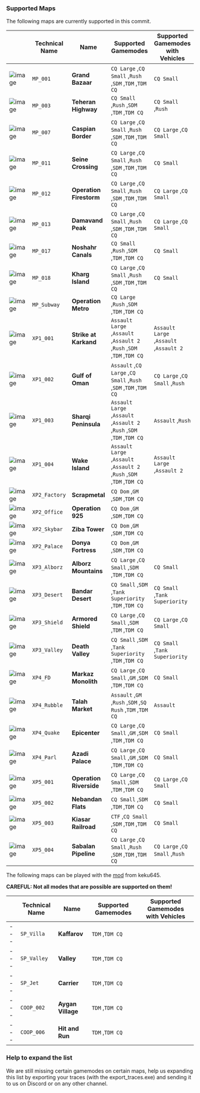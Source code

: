 ### Supported Maps
The following maps are currently supported in this commit.

|   	   	| Technical Name | Name | Supported Gamemodes |   Supported Gamemodes with Vehicles |
|---	|---	|---	|---	|---	|
|   ![image](https://user-images.githubusercontent.com/57008952/124316245-9a38c380-db75-11eb-9bad-d248e002fd21.png)	 |   `MP_001`	| **Grand Bazaar** | `CQ Large` ,`CQ Small` ,`Rush` ,`SDM` ,`TDM` ,`TDM CQ` | `CQ Small` |
|   ![image](https://user-images.githubusercontent.com/57008952/124316273-a3c22b80-db75-11eb-86fc-ad43486a6b61.png)	 |   `MP_003`	| **Teheran Highway** | `CQ Small` ,`Rush` ,`SDM` ,`TDM` ,`TDM CQ` | `CQ Small` ,`Rush` |
|   ![image](https://user-images.githubusercontent.com/57008952/124316281-a886df80-db75-11eb-986d-4576205d0ea9.png)	 |   `MP_007`	| **Caspian Border** | `CQ Large` ,`CQ Small` ,`Rush` ,`SDM` ,`TDM` ,`TDM CQ` | `CQ Large` ,`CQ Small` |
|   ![image](https://user-images.githubusercontent.com/57008952/124316354-c5231780-db75-11eb-9c0c-e2fd4e8b580f.png) 	|   `MP_011`	| **Seine Crossing** | `CQ Large` ,`CQ Small` ,`Rush` ,`SDM` ,`TDM` ,`TDM CQ` | `CQ Small` |
|   ![image](https://user-images.githubusercontent.com/57008952/124316386-d0764300-db75-11eb-8ee7-87684f0ec4d7.png) 	|   `MP_012`	| **Operation Firestorm** | `CQ Large` ,`CQ Small` ,`Rush` ,`SDM` ,`TDM` ,`TDM CQ` | `CQ Large` ,`CQ Small` |
|   ![image](https://user-images.githubusercontent.com/57008952/124316409-d835e780-db75-11eb-986c-d4c942686e80.png) 	|   `MP_013`	| **Damavand Peak** | `CQ Large` ,`CQ Small` ,`Rush` ,`SDM` ,`TDM` ,`TDM CQ` | `CQ Large` ,`CQ Small` |
|   ![image](https://user-images.githubusercontent.com/57008952/124316435-e2f07c80-db75-11eb-9352-7d9865199731.png) 	|   `MP_017`	| **Noshahr Canals** | `CQ Small` ,`Rush` ,`SDM` ,`TDM` ,`TDM CQ` | `CQ Small` |
|   ![image](https://user-images.githubusercontent.com/57008952/124316457-eab02100-db75-11eb-8cde-ef8fd4e20c71.png) 	|   `MP_018`	| **Kharg Island** | `CQ Large` ,`CQ Small` ,`Rush` ,`SDM` ,`TDM` ,`TDM CQ` | `CQ Small` |
|   ![image](https://user-images.githubusercontent.com/57008952/124316492-f26fc580-db75-11eb-9a27-cffec0fc8564.png) 	|   `MP_Subway`	| **Operation Metro** | `CQ Large` ,`Rush` ,`SDM` ,`TDM` ,`TDM CQ` |  |
|   ![image](https://user-images.githubusercontent.com/57008952/124316546-0a474980-db76-11eb-9a00-48a44d38de9d.png) 	|   `XP1_001`	| **Strike at Karkand** | `Assault Large` ,`Assault` ,`Assault 2` ,`Rush` ,`SDM` ,`TDM` ,`TDM CQ` | `Assault Large` ,`Assault` ,`Assault 2` |
|   ![image](https://user-images.githubusercontent.com/57008952/124316582-19c69280-db76-11eb-87ff-fe9bbeb857fc.png) 	|   `XP1_002`	| **Gulf of Oman** | `Assault` ,`CQ Large` ,`CQ Small` ,`Rush` ,`SDM` ,`TDM` ,`TDM CQ` | `CQ Large` ,`CQ Small` ,`Rush` |
|   ![image](https://user-images.githubusercontent.com/57008952/124316597-21863700-db76-11eb-969d-49f6cb167b82.png) 	|   `XP1_003`	| **Sharqi Peninsula** | `Assault Large` ,`Assault` ,`Assault 2` ,`Rush` ,`SDM` ,`TDM` ,`TDM CQ` | `Assault` ,`Rush` |
|   ![image](https://user-images.githubusercontent.com/57008952/124316613-2945db80-db76-11eb-8a71-ea094670337b.png) 	|   `XP1_004`	| **Wake Island** | `Assault Large` ,`Assault` ,`Assault 2` ,`Rush` ,`SDM` ,`TDM` ,`TDM CQ` | `Assault Large` ,`Assault 2` |
|   ![image](https://user-images.githubusercontent.com/57008952/124316641-34007080-db76-11eb-899e-019b0d04c73a.png) 	|   `XP2_Factory`	| **Scrapmetal** | `CQ Dom` ,`GM` ,`SDM` ,`TDM CQ` |  |
|   ![image](https://user-images.githubusercontent.com/57008952/124316661-3cf14200-db76-11eb-809b-59d14953eaa5.png) 	|   `XP2_Office`	| **Operation 925** | `CQ Dom` ,`GM` ,`SDM` ,`TDM CQ` |  |
|   ![image](https://user-images.githubusercontent.com/57008952/124316687-467aaa00-db76-11eb-9a67-81f4700ed727.png) 	|   `XP2_Skybar`	| **Ziba Tower** | `CQ Dom` ,`GM` ,`SDM` ,`TDM CQ` |  |
|   ![image](https://user-images.githubusercontent.com/57008952/124316714-51353f00-db76-11eb-829c-48c2526c0e18.png) 	|   `XP2_Palace`	| **Donya Fortress** | `CQ Dom` ,`GM` ,`SDM` ,`TDM CQ` |  |
|   ![image](https://user-images.githubusercontent.com/57008952/124316739-5a261080-db76-11eb-8b84-e74d5b6ff6b3.png) 	|   `XP3_Alborz`	| **Alborz Mountains** | `CQ Large` ,`CQ Small` ,`SDM` ,`TDM` ,`TDM CQ` | `CQ Small` |
|   ![image](https://user-images.githubusercontent.com/57008952/124316753-61e5b500-db76-11eb-977c-b78a172532e4.png) 	|   `XP3_Desert`	| **Bandar Desert** | `CQ Small` ,`SDM` ,`Tank Superiority` ,`TDM` ,`TDM CQ` | `CQ Small` ,`Tank Superiority` |
|   ![image](https://user-images.githubusercontent.com/57008952/124316774-6b6f1d00-db76-11eb-9b92-4f4d526fe115.png) 	|   `XP3_Shield`	| **Armored Shield** | `CQ Large` ,`CQ Small` ,`SDM` ,`TDM` ,`TDM CQ` | `CQ Large` ,`CQ Small` |
|   ![image](https://user-images.githubusercontent.com/57008952/124316795-74f88500-db76-11eb-8419-2a0cd57ca286.png) 	|   `XP3_Valley`	| **Death Valley** | `CQ Small` ,`SDM` ,`Tank Superiority` ,`TDM` ,`TDM CQ` | `CQ Small` ,`Tank Superiority` |
|   ![image](https://user-images.githubusercontent.com/57008952/124316859-8a6daf00-db76-11eb-95dd-0c8671338c1a.png) 	|   `XP4_FD`	| **Markaz Monolith** | `CQ Large` ,`CQ Small` ,`GM` ,`SDM` ,`TDM` ,`TDM CQ` | `CQ Small` |
|   ![image](https://user-images.githubusercontent.com/57008952/124316879-90fc2680-db76-11eb-9937-b1b9e7e7914b.png) 	|   `XP4_Rubble`	| **Talah Market** | `Assault` ,`GM` ,`Rush` ,`SDM` ,`SQ Rush` ,`TDM` ,`TDM CQ` | `Assault` |
|   ![image](https://user-images.githubusercontent.com/57008952/124316901-98233480-db76-11eb-80bd-baf046552122.png) 	|   `XP4_Quake`	| **Epicenter** | `CQ Large` ,`CQ Small` ,`GM` ,`SDM` ,`TDM` ,`TDM CQ` | `CQ Small` |
|   ![image](https://user-images.githubusercontent.com/57008952/124316914-a07b6f80-db76-11eb-82cb-2396a2828b76.png) 	|   `XP4_Parl`	| **Azadi Palace** | `CQ Large` ,`CQ Small` ,`GM` ,`SDM` ,`TDM` ,`TDM CQ` | `CQ Small` |
|   ![image](https://user-images.githubusercontent.com/57008952/124316932-a83b1400-db76-11eb-99ad-926721cfbb09.png) 	|   `XP5_001`	| **Operation Riverside** | `CQ Large` ,`CQ Small` ,`SDM` ,`TDM` ,`TDM CQ` | `CQ Large` ,`CQ Small` |
|   ![image](https://user-images.githubusercontent.com/57008952/124316951-aec98b80-db76-11eb-816d-140f9614359e.png) 	|   `XP5_002`	| **Nebandan Flats** | `CQ Small` ,`SDM` ,`TDM` ,`TDM CQ` | `CQ Small` |
|   ![image](https://user-images.githubusercontent.com/57008952/124316976-b8eb8a00-db76-11eb-8207-addf58c94317.png) 	|   `XP5_003`	| **Kiasar Railroad** | `CTF` ,`CQ Small` ,`SDM` ,`TDM` ,`TDM CQ` | `CQ Small` |
|   ![image](https://user-images.githubusercontent.com/57008952/124316988-bee16b00-db76-11eb-96f4-fc714fcf6fce.png) 	|   `XP5_004`	| **Sabalan Pipeline** | `CQ Large` ,`CQ Small` ,`Rush` ,`SDM` ,`TDM` ,`TDM CQ` | `CQ Large` ,`CQ Small` ,`Rush` |

The following maps can be played with the [mod](https://github.com/keku645/vu-all-gamemodes-in-all-maps) from keku645.

<b>CAREFUL: Not all modes that are possible are supported on them!</b>

|   	   	| Technical Name | Name | Supported Gamemodes |   Supported Gamemodes with Vehicles |
|---	|---	|---	|---	|---	|
|  ---	|   `SP_Villa`	| **Kaffarov** | `TDM` ,`TDM CQ` |  |
|  ---	|   `SP_Valley`	| **Valley** | `TDM` ,`TDM CQ` |  |
|  ---	|   `SP_Jet`	| **Carrier** | `TDM` ,`TDM CQ` |  |
|  ---	|   `COOP_002`	| **Aygan Village** | `TDM` ,`TDM CQ` |  |
|  ---	|   `COOP_006`	| **Hit and Run** | `TDM` ,`TDM CQ` |  |

### Help to expand the list
We are still missing certain gamemodes on certain maps, help us expanding this list by exporting your traces (with the export_traces.exe) and sending it to us on Discord or on any other channel.